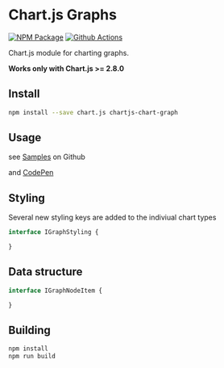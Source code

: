 # Chart.js Graphs
[![NPM Package][npm-image]][npm-url] [![Github Actions][github-actions-image]][github-actions-url]

Chart.js module for charting graphs.

**Works only with Chart.js >= 2.8.0**



## Install

```bash
npm install --save chart.js chartjs-chart-graph
```

## Usage
see [Samples](https://github.com/sgratzl/chartjs-chart-graph/tree/master/samples) on Github

and [CodePen]()


## Styling
Several new styling keys are added to the indiviual chart types

```typescript
interface IGraphStyling {

}
```

## Data structure

```typescript
interface IGraphNodeItem {

}
```

## Building

```sh
npm install
npm run build
```

[npm-image]: https://badge.fury.io/js/chartjs-chart-graph.svg
[npm-url]: https://npmjs.org/package/chartjs-chart-graph
[github-actions-image]: https://github.com/sgratzl/chartjs-chart-graph/workflows/nodeci/badge.svg
[github-actions-url]: https://github.com/sgratzl/chartjs-chart-graph/actions
